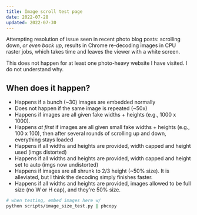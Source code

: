 ```yaml
---
title: Image scroll test page
date: 2022-07-28
updated: 2022-07-30
---
```


Attempting resolution of issue seen in recent photo blog posts: scrolling down, _or even back up_, results in Chrome re-decoding images in CPU raster jobs, which takes time and leaves the viewer with a white screen.

This does not happen for at least one photo-heavy website I have visited. I do not understand why.

## When does it happen?

- Happens if a bunch (~30) images are embedded normally
- Does not happen if the same image is repeated (~50x)
- Happens if images are all given fake widths + heights (e.g., 1000 x 1000).
- Happens _at first_ if images are all given small fake widths + heights (e.g., 100 x 100), then after several rounds of scrolling up and down, everything stays loaded
- Happens if all widths and heights are provided, width capped and height used (imgs distorted)
- Happens if all widths and heights are provided, width capped and height set to auto (imgs now undistorted)
- Happens if images are all shrunk to 2/3 height (~50% size). It is alleviated, but I think the decoding simply finishes faster.
- Happens if all widths and heights are provided, images allowed to be full size (no W or H cap), and they're 50% size.

```bash
# when testing, embed images here w/
python scripts/image_size_test.py | pbcopy
```
